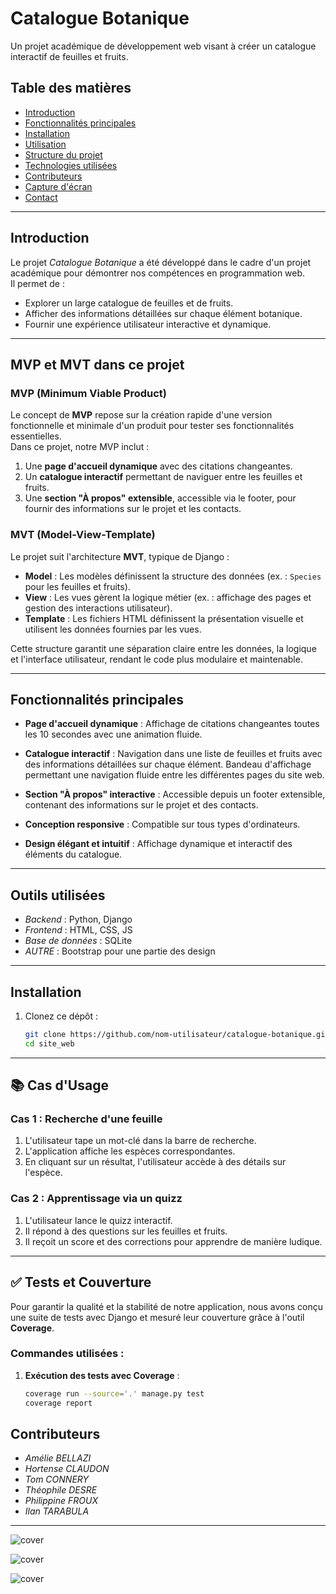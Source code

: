 # **Catalogue Botanique**

Un projet académique de développement web visant à créer un catalogue interactif de feuilles et fruits.

## **Table des matières**
- [Introduction](#introduction)
- [Fonctionnalités principales](#fonctionnalités-principales)
- [Installation](#installation)
- [Utilisation](#utilisation)
- [Structure du projet](#structure-du-projet)
- [Technologies utilisées](#technologies-utilisées)
- [Contributeurs](#contributeurs)
- [Capture d'écran](#capture-décran)
- [Contact](#contact)

---

## **Introduction**
Le projet *Catalogue Botanique* a été développé dans le cadre d'un projet académique pour démontrer nos compétences en programmation web.  
Il permet de :
- Explorer un large catalogue de feuilles et de fruits.
- Afficher des informations détaillées sur chaque élément botanique.
- Fournir une expérience utilisateur interactive et dynamique.

---

## **MVP et MVT dans ce projet**

### **MVP (Minimum Viable Product)**
Le concept de **MVP** repose sur la création rapide d'une version fonctionnelle et minimale d'un produit pour tester ses fonctionnalités essentielles.  
Dans ce projet, notre MVP inclut :
1. Une **page d'accueil dynamique** avec des citations changeantes.
2. Un **catalogue interactif** permettant de naviguer entre les feuilles et fruits.
3. Une **section "À propos" extensible**, accessible via le footer, pour fournir des informations sur le projet et les contacts.

### **MVT (Model-View-Template)**
Le projet suit l'architecture **MVT**, typique de Django :
- **Model** : Les modèles définissent la structure des données (ex. : `Species` pour les feuilles et fruits).
- **View** : Les vues gèrent la logique métier (ex. : affichage des pages et gestion des interactions utilisateur).
- **Template** : Les fichiers HTML définissent la présentation visuelle et utilisent les données fournies par les vues.

Cette structure garantit une séparation claire entre les données, la logique et l'interface utilisateur, rendant le code plus modulaire et maintenable.


---

## **Fonctionnalités principales**
- **Page d'accueil dynamique** : Affichage de citations changeantes toutes les 10 secondes avec une animation fluide.

- **Catalogue interactif** : Navigation dans une liste de feuilles et fruits avec des informations détaillées sur chaque élément. Bandeau d'affichage permettant une navigation fluide entre les différentes pages du site web.

- **Section "À propos" interactive** : Accessible depuis un footer extensible, contenant des informations sur le projet et des contacts.

- **Conception responsive** : Compatible sur tous types d'ordinateurs.

- **Design élégant et intuitif** : Affichage dynamique et interactif des éléments du catalogue.

---

## **Outils utilisées**
- *Backend* : Python, Django
- *Frontend* : HTML, CSS, JS
- *Base de données* : SQLite
- *AUTRE* : Bootstrap pour une partie des design

---

## **Installation**
1. Clonez ce dépôt :  
   ```bash
   git clone https://github.com/nom-utilisateur/catalogue-botanique.git
   cd site_web

---

## 📚 Cas d'Usage  
### Cas 1 : Recherche d'une feuille  
1. L'utilisateur tape un mot-clé dans la barre de recherche.  
2. L'application affiche les espèces correspondantes.  
3. En cliquant sur un résultat, l'utilisateur accède à des détails sur l'espèce.  

### Cas 2 : Apprentissage via un quizz  
1. L'utilisateur lance le quizz interactif.  
2. Il répond à des questions sur les feuilles et fruits.  
3. Il reçoit un score et des corrections pour apprendre de manière ludique.  

---
## ✅ Tests et Couverture  
Pour garantir la qualité et la stabilité de notre application, nous avons conçu une suite de tests avec Django et mesuré leur couverture grâce à l'outil **Coverage**.  

### Commandes utilisées :  
1. **Exécution des tests avec Coverage** :  
   ```bash
   coverage run --source='.' manage.py test
   coverage report

## **Contributeurs**
- *Amélie BELLAZI*
- *Hortense CLAUDON*
- *Tom CONNERY*
- *Théophile DESRE*
- *Philippine FROUX*
- *Ilan TARABULA*

---

![cover](https://gitlab-cw4.centralesupelec.fr/theophile.desre/coding-weeks-site-web/-/raw/Ilan_fix_accueil_wed/img/Capture_d_%C3%A9cran__1_.png)

![cover](https://gitlab-cw4.centralesupelec.fr/theophile.desre/coding-weeks-site-web/-/raw/Ilan_fix_accueil_wed/img/Capture_d_%C3%A9cran__6_.png)

![cover](https://gitlab-cw4.centralesupelec.fr/theophile.desre/coding-weeks-site-web/-/raw/Ilan_fix_accueil_wed/img/Capture_d_%C3%A9cran__9_.png)
